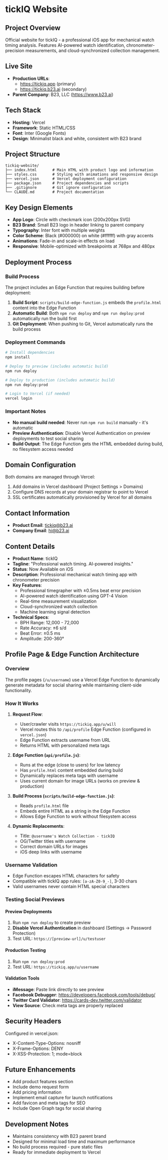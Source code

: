 # tickIQ Website

## Project Overview
Official website for tickIQ - a professional iOS app for mechanical watch timing analysis. Features AI-powered watch identification, chronometer-precision measurements, and cloud-synchronized collection management.

## Live Site
- **Production URLs**:
  - https://tickiq.app (primary)
  - https://tickiq.b23.ai (secondary)
- **Parent Company**: B23, LLC (https://www.b23.ai)

## Tech Stack
- **Hosting**: Vercel
- **Framework**: Static HTML/CSS
- **Font**: Inter (Google Fonts)
- **Design**: Minimalist black and white, consistent with B23 brand

## Project Structure
```
tickiq-website/
├── index.html       # Main HTML with product logo and information
├── styles.css       # Styling with animations and responsive design
├── vercel.json      # Vercel deployment configuration
├── package.json     # Project dependencies and scripts
├── .gitignore       # Git ignore configuration
└── CLAUDE.md        # Project documentation
```

## Key Design Elements
- **App Logo**: Circle with checkmark icon (200x200px SVG)
- **B23 Brand**: Small B23 logo in header linking to parent company
- **Typography**: Inter font with multiple weights
- **Color Scheme**: Black (#000000) on white (#ffffff) with gray accents
- **Animations**: Fade-in and scale-in effects on load
- **Responsive**: Mobile-optimized with breakpoints at 768px and 480px

## Deployment Process

### Build Process
The project includes an Edge Function that requires building before deployment:
1. **Build Script**: `scripts/build-edge-function.js` embeds the `profile.html` content into the Edge Function
2. **Automatic Build**: Both `npm run deploy` and `npm run deploy:prod` automatically run the build first
3. **Git Deployment**: When pushing to Git, Vercel automatically runs the build process

### Deployment Commands
```bash
# Install dependencies
npm install

# Deploy to preview (includes automatic build)
npm run deploy

# Deploy to production (includes automatic build)
npm run deploy:prod

# Login to Vercel (if needed)
vercel login
```

### Important Notes
- **No manual build needed**: Never run `npm run build` manually - it's automatic
- **Preview Authentication**: Disable Vercel Authentication on preview deployments to test social sharing
- **Build Output**: The Edge Function gets the HTML embedded during build, no filesystem access needed

## Domain Configuration
Both domains are managed through Vercel:
1. Add domains in Vercel dashboard (Project Settings > Domains)
2. Configure DNS records at your domain registrar to point to Vercel
3. SSL certificates automatically provisioned by Vercel for all domains

## Contact Information
- **Product Email**: tickiq@b23.ai
- **Company Email**: hi@b23.ai

## Content Details
- **Product Name**: tickIQ
- **Tagline**: "Professional watch timing. AI-powered insights."
- **Status**: Now Available on iOS
- **Description**: Professional mechanical watch timing app with chronometer precision
- **Key Features**:
  - Professional timegrapher with ±0.5ms beat error precision
  - AI-powered watch identification using GPT-4 Vision
  - Real-time measurement visualization
  - Cloud-synchronized watch collection
  - Machine learning signal detection
- **Technical Specs**:
  - BPH Range: 12,000 - 72,000
  - Rate Accuracy: ±6 s/d
  - Beat Error: ±0.5 ms
  - Amplitude: 200-360°

## Profile Page & Edge Function Architecture

### Overview
The profile pages (`/u/username`) use a Vercel Edge Function to dynamically generate metadata for social sharing while maintaining client-side functionality.

### How It Works
1. **Request Flow**:
   - User/crawler visits `https://tickiq.app/u/will`
   - Vercel routes this to `/api/profile` Edge Function (configured in `vercel.json`)
   - Edge Function extracts username from URL
   - Returns HTML with personalized meta tags

2. **Edge Function (`api/profile.js`)**:
   - Runs at the edge (close to users) for low latency
   - Has `profile.html` content embedded during build
   - Dynamically replaces meta tags with username
   - Uses current domain for image URLs (works on preview & production)

3. **Build Process (`scripts/build-edge-function.js`)**:
   - Reads `profile.html` file
   - Embeds entire HTML as a string in the Edge Function
   - Allows Edge Function to work without filesystem access

4. **Dynamic Replacements**:
   - Title: `@username's Watch Collection - tickIQ`
   - OG/Twitter titles with username
   - Correct domain URLs for images
   - iOS deep links with username

### Username Validation
- Edge Function escapes HTML characters for safety
- Compatible with tickIQ app rules: `[a-zA-Z0-9_-]`, 3-30 chars
- Valid usernames never contain HTML special characters

### Testing Social Previews

#### Preview Deployments
1. Run `npm run deploy` to create preview
2. **Disable Vercel Authentication** in dashboard (Settings → Password Protection)
3. Test URL: `https://[preview-url]/u/testuser`

#### Production Testing
1. Run `npm run deploy:prod`
2. Test URL: `https://tickiq.app/u/username`

#### Validation Tools
- **iMessage**: Paste link directly to see preview
- **Facebook Debugger**: https://developers.facebook.com/tools/debug/
- **Twitter Card Validator**: https://cards-dev.twitter.com/validator
- **View Source**: Check meta tags are properly replaced

## Security Headers
Configured in vercel.json:
- X-Content-Type-Options: nosniff
- X-Frame-Options: DENY
- X-XSS-Protection: 1; mode=block

## Future Enhancements
- Add product features section
- Include demo request form
- Add pricing information
- Implement email capture for launch notifications
- Add favicon and meta tags for SEO
- Include Open Graph tags for social sharing

## Development Notes
- Maintains consistency with B23 parent brand
- Designed for minimal load time and maximum performance
- No build process required - pure static files
- Ready for immediate deployment to Vercel